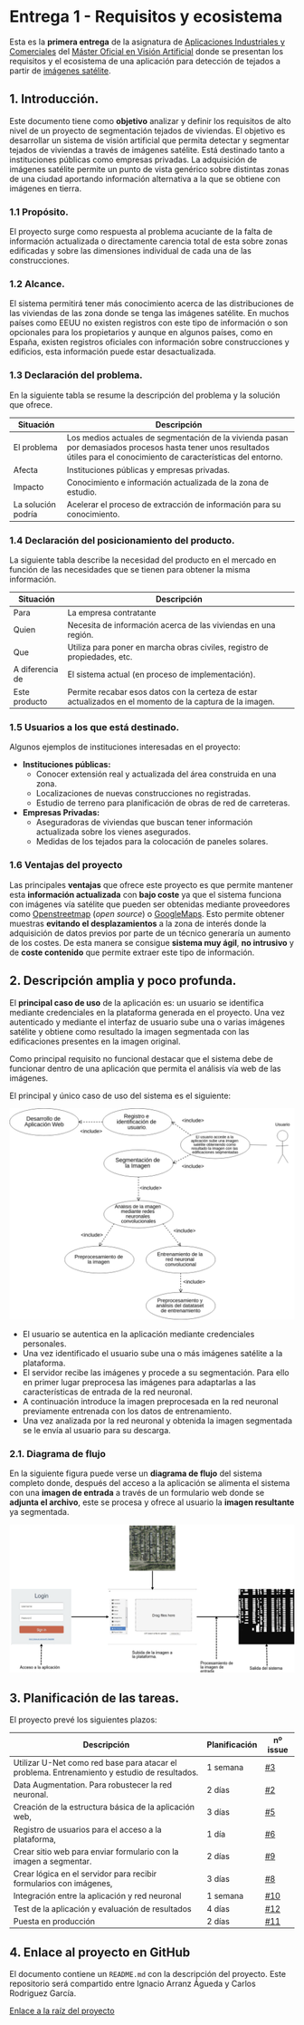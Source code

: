 # Entrega 1 - Requisitos y ecosistema


Esta es la **primera entrega** de la asignatura de [Aplicaciones Industriales y Comerciales](https://www.urjc.es/estudios/master/834-vision-artificial) del [Máster Oficial en Visión Artificial](https://mastervisionartificial.es) donde se presentan los requisitos y el ecosistema de una aplicación para detección de tejados a partir de [imágenes satélite](https://project.inria.fr/aerialimagelabeling/files/).

## 1. Introducción.

Este documento tiene como **objetivo** analizar y definir los requisitos de alto nivel de un proyecto de segmentación tejados de viviendas. El objetivo es desarrollar un sistema de visión artificial que permita detectar y segmentar tejados de viviendas a través de imágenes satélite. Está destinado tanto a instituciones públicas como empresas privadas. La adquisición de imágenes satélite permite un punto de vista genérico sobre distintas zonas de una ciudad aportando información alternativa a la que se obtiene con imágenes en tierra.

### 1.1 Propósito.

El proyecto surge como respuesta al problema acuciante de la falta de información actualizada o directamente carencia total de esta sobre zonas edificadas y sobre las dimensiones individual de cada una de las construcciones. 

### 1.2 Alcance.

El sistema permitirá tener más conocimiento acerca de las distribuciones de las viviendas de las zona donde se tenga las imágenes satélite. En muchos países como EEUU no existen registros con este tipo de información o son opcionales para los propietarios y aunque en algunos países, como en España, existen registros oficiales con información sobre construcciones y edificios, esta información puede estar desactualizada.

### 1.3 Declaración del problema.

En la siguiente tabla se resume la descripción del problema y la solución que ofrece.

| Situación          | Descripción                                                  |
| ------------------ | ------------------------------------------------------------ |
| El problema        | Los medios actuales de segmentación de la vivienda pasan por demasiados procesos hasta tener unos resultados útiles para el conocimiento de características del entorno. |
| Afecta             | Instituciones públicas y empresas privadas.                  |
| Impacto            | Conocimiento e información actualizada de la zona de estudio. |
| La solución podría | Acelerar el proceso de extracción de información para su conocimiento. |


### 1.4 Declaración del posicionamiento del producto.

La siguiente tabla describe la necesidad del producto en el mercado en función de las necesidades que se tienen para obtener la misma información.

| Situación        | Descripción                                                                                                |
|------------------|------------------------------------------------------------------------------------------------------------|
| Para             | La empresa contratante                                                                                     |
| Quien            | Necesita de información acerca de las viviendas en  una región.                                            |
| Que              | Utiliza para poner en marcha obras civiles, registro  de propiedades, etc.                                 |
| A diferencia de  | El sistema actual (en proceso de implementación).                                                          |
| Este producto    | Permite recabar esos datos con la certeza de estar  actualizados en el momento de la captura de la imagen. |

### 1.5 Usuarios a los que está destinado.

Algunos ejemplos de instituciones interesadas en el proyecto:

- **Instituciones públicas:**
  - Conocer extensión real y actualizada del área construida en una zona.
  - Localizaciones de nuevas construcciones no registradas.
  - Estudio de terreno para planificación de obras de red de carreteras.
- **Empresas Privadas:**
  - Aseguradoras de viviendas que buscan tener información actualizada sobre los vienes asegurados.
  - Medidas de los tejados para la colocación de paneles solares.

### 1.6 Ventajas del proyecto

Las principales **ventajas** que ofrece este proyecto es que permite mantener esta **información actualizada** con **bajo coste** ya que el sistema funciona con imágenes vía satélite que pueden ser obtenidas mediante proveedores como [Openstreetmap](https://www.openstreetmap.org) (*open source*) o [GoogleMaps](https://www.google.com/maps). Esto permite obtener muestras **evitando el desplazamientos** a la zona de interés donde la adquisición de datos previos por parte de un técnico generaría un aumento de los costes. De esta manera se consigue **sistema muy ágil**, **no intrusivo** y de **coste contenido** que permite extraer este tipo de información.


## 2. Descripción amplia y poco profunda.


El **principal caso de uso** de la aplicación es: un usuario se identifica mediante credenciales en la plataforma generada en el proyecto. Una vez autenticado y mediante el interfaz de usuario sube una o varias imágenes satélite y obtiene como resultado la imagen segmentada con las edificaciones presentes en la imagen original.

Como principal requisito no funcional destacar que el sistema debe de funcionar dentro de una aplicación que permita el análisis vía web de las imágenes.

El principal y único caso de uso del sistema es el siguiente:

![](./img/diagrama_casos_uso.png)

- El usuario se autentica en la aplicación mediante credenciales personales.
- Una vez identificado el usuario sube una o más imágenes satélite a la plataforma.
-  El servidor recibe las imágenes y procede a su segmentación. Para ello en primer lugar preprocesa las imágenes para adaptarlas a las características de entrada de la red neuronal.
- A continuación introduce la imagen preprocesada en la red neuronal previamente entrenada con los datos de entrenamiento.
- Una vez analizada por la red neuronal y obtenida la imagen segmentada se le envía al usuario para su descarga.


### 2.1. Diagrama de flujo


En la siguiente figura puede verse un **diagrama de flujo** del sistema completo donde, después del acceso a la aplicación se alimenta el sistema con una **imagen de entrada** a través de un formulario web donde se **adjunta el archivo**, este se procesa y ofrece al usuario la **imagen resultante** ya segmentada.

![](./img/diagrama_flujo.png)


## 3. Planificación de las tareas.


El proyecto prevé los siguientes plazos:


| Descripción                                                                                  | Planificación | nº issue |
|----------------------------------------------------------------------------------------------|---------------|----------|
| Utilizar U-Net como red base para atacar el problema. Entrenamiento y estudio de resultados. | 1 semana      | [#3](https://github.com/igarag/aiva-mova-satelite/issues/3)       |
| Data Augmentation. Para robustecer la red neuronal.                                          | 2 días        | [#2](https://github.com/igarag/aiva-mova-satelite/issues/2)       |
| Creación de la estructura básica de la aplicación web,                                       | 3 días        | [#5](https://github.com/igarag/aiva-mova-satelite/issues/5)       |
| Registro de usuarios para el acceso a la plataforma,                                         | 1 día         | [#6](https://github.com/igarag/aiva-mova-satelite/issues/6)       |
| Crear sitio web para enviar formulario con la imagen a segmentar.                            | 2 días        | [#9](https://github.com/igarag/aiva-mova-satelite/issues/9)       |
| Crear lógica en el servidor para recibir formularios con imágenes,                           | 3 días        | [#8](https://github.com/igarag/aiva-mova-satelite/issues/8)       |
| Integración entre la aplicación y red neuronal                                               | 1 semana      | [#10](https://github.com/igarag/aiva-mova-satelite/issues/10)     |
| Test de la aplicación y evaluación de resultados                                             | 4 días        | [#12](https://github.com/igarag/aiva-mova-satelite/issues/12)      |
| Puesta en producción                                                                         | 2 días        | [#11](https://github.com/igarag/aiva-mova-satelite/issues/11)      |



## 4. Enlace al proyecto en GitHub


El documento contiene un `README.md` con la descripción del proyecto. Este repositorio será compartido entre Ignacio Arranz Águeda y Carlos Rodriguez García.


[Enlace a la raíz del proyecto](https://github.com/igarag/aiva-mova-satelite)
